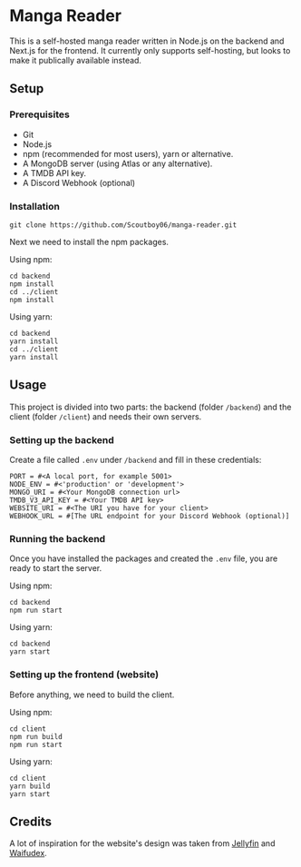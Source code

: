 # Manga Reader
This is a self-hosted manga reader written in Node.js on the backend and Next.js for the frontend. It currently only supports self-hosting, but looks to make it publically available instead.

## Setup

### Prerequisites
* Git
* Node.js
* npm (recommended for most users), yarn or alternative.
* A MongoDB server (using Atlas or any alternative).
* A TMDB API key.
* A Discord Webhook (optional)

### Installation
```shell
git clone https://github.com/Scoutboy06/manga-reader.git
```

Next we need to install the npm packages.

Using npm:
```shell
cd backend
npm install
cd ../client
npm install
```

Using yarn:
```shell
cd backend
yarn install
cd ../client
yarn install
```

## Usage
This project is divided into two parts: the backend (folder `/backend`) and the client (folder `/client`) and needs their own servers.

### Setting up the backend
Create a file called `.env` under `/backend` and fill in these credentials:
```env
PORT = #<A local port, for example 5001>
NODE_ENV = #<'production' or 'development'>
MONGO_URI = #<Your MongoDB connection url>
TMDB_V3_API_KEY = #<Your TMDB API key>
WEBSITE_URI = #<The URI you have for your client>
WEBHOOK_URL = #[The URL endpoint for your Discord Webhook (optional)]
```

### Running the backend
Once you have installed the packages and created the `.env` file, you are ready to start the server.

Using npm:
```shell
cd backend
npm run start
```

Using yarn:
```shell
cd backend
yarn start
```

### Setting up the frontend (website)
Before anything, we need to build the client.

Using npm:
```shell
cd client
npm run build
npm run start
```

Using yarn:
```shell
cd client
yarn build
yarn start
```

## Credits
A lot of inspiration for the website's design was taken from [Jellyfin](https://jellyfin.org/) and [Waifudex](https://waifudex.com/).
